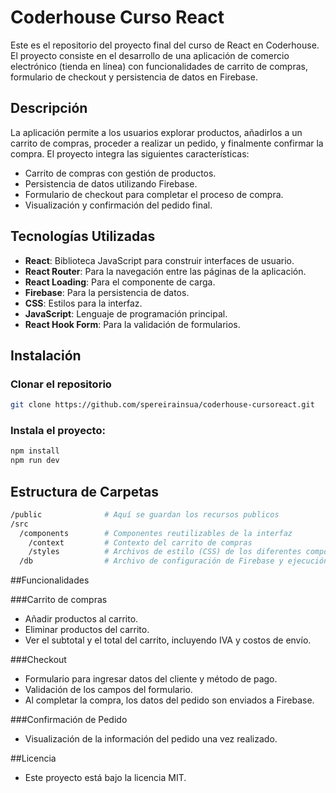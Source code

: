 # Coderhouse Curso React

Este es el repositorio del proyecto final del curso de React en Coderhouse. El proyecto consiste en el desarrollo de una aplicación de comercio electrónico (tienda en línea) con funcionalidades de carrito de compras, formulario de checkout y persistencia de datos en Firebase.

## Descripción

La aplicación permite a los usuarios explorar productos, añadirlos a un carrito de compras, proceder a realizar un pedido, y finalmente confirmar la compra. El proyecto integra las siguientes características:

- Carrito de compras con gestión de productos.
- Persistencia de datos utilizando Firebase.
- Formulario de checkout para completar el proceso de compra.
- Visualización y confirmación del pedido final.

## Tecnologías Utilizadas

- **React**: Biblioteca JavaScript para construir interfaces de usuario.
- **React Router**: Para la navegación entre las páginas de la aplicación.
- **React Loading**: Para el componente de carga.
- **Firebase**: Para la persistencia de datos.
- **CSS**: Estilos para la interfaz.
- **JavaScript**: Lenguaje de programación principal.
- **React Hook Form**: Para la validación de formularios.

## Instalación

### Clonar el repositorio

```bash
git clone https://github.com/spereirainsua/coderhouse-cursoreact.git
```

### Instala el proyecto:

```bash
npm install
npm run dev
```

## Estructura de Carpetas

```bash
/public              # Aquí se guardan los recursos publicos
/src
  /components        # Componentes reutilizables de la interfaz
    /context         # Contexto del carrito de compras
    /styles          # Archivos de estilo (CSS) de los diferentes componentes
  /db                # Archivo de configuración de Firebase y ejecución de consultas con la DB
```

##Funcionalidades

###Carrito de compras

- Añadir productos al carrito.
- Eliminar productos del carrito.
- Ver el subtotal y el total del carrito, incluyendo IVA y costos de envío.

###Checkout

- Formulario para ingresar datos del cliente y método de pago.
- Validación de los campos del formulario.
- Al completar la compra, los datos del pedido son enviados a Firebase.

###Confirmación de Pedido

- Visualización de la información del pedido una vez realizado.

##Licencia

- Este proyecto está bajo la licencia MIT.
